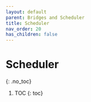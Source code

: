 ```yaml
---
layout: default
parent: Bridges and Scheduler
title: Scheduler
nav_order: 20
has_children: false
---
```


# Scheduler
{: .no_toc}

1. TOC
{: toc}